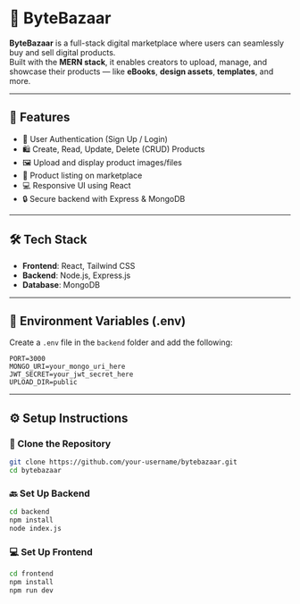 # 🛒 ByteBazaar

**ByteBazaar** is a full-stack digital marketplace where users can seamlessly buy and sell digital products.  
Built with the **MERN stack**, it enables creators to upload, manage, and showcase their products — like **eBooks**, **design assets**, **templates**, and more.

---

## 🚀 Features

- 🔐 User Authentication (Sign Up / Login)
- 🛍️ Create, Read, Update, Delete (CRUD) Products
- 🖼️ Upload and display product images/files
- 🧭 Product listing on marketplace
- 💻 Responsive UI using React
- 🔒 Secure backend with Express & MongoDB

---

## 🛠 Tech Stack

- **Frontend**: React, Tailwind CSS  
- **Backend**: Node.js, Express.js  
- **Database**: MongoDB

---

## 🌱 Environment Variables (.env)

Create a `.env` file in the `backend` folder and add the following:

```env
PORT=3000
MONGO_URI=your_mongo_uri_here
JWT_SECRET=your_jwt_secret_here
UPLOAD_DIR=public
```
---

## ⚙️ Setup Instructions

### 🔧 Clone the Repository

```bash
git clone https://github.com/your-username/bytebazaar.git
cd bytebazaar
```

### 🔙 Set Up Backend

```bash
cd backend
npm install
node index.js
```
### 💻 Set Up Frontend

```bash
cd frontend
npm install
npm run dev

